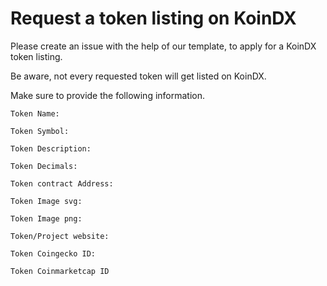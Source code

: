 # Request a token listing on KoinDX

Please create an issue with the help of our template, to apply for a KoinDX token listing.

Be aware, not every requested token will get listed on KoinDX.

Make sure to provide the following information. 
```
Token Name: 

Token Symbol: 

Token Description: 

Token Decimals: 

Token contract Address: 

Token Image svg:

Token Image png:

Token/Project website:

Token Coingecko ID:

Token Coinmarketcap ID
```